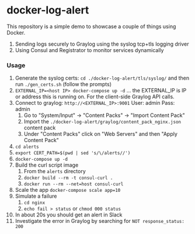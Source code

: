# docker-log-alert

This repository is a simple demo to showcase a couple of things using Docker.

  1. Sending logs securely to Graylog using the syslog tcp+tls logging driver
  2. Using Consul and Registrator to monitor services dynamically

### Usage

1. Generate the syslog certs: `cd ./docker-log-alert/tls/syslog/` and then run `./gen_certs.sh` (follow the prompts)
2. `EXTERNAL_IP=<host IP> docker-compose up -d` ... the EXTERNAL_IP is IP or address this is running on. For the client-side Graylog API calls.
3. Connect to graylog: `http://<EXTERNAL_IP>:9001` User: admin Pass: admin
    1. Go to "System/Input" -> "Content Packs" -> "Import Content Pack"
    2. Import the `./docker-log-alert/graylog/content_pack_nginx.json` content pack
    3. Under "Content Packs" click on "Web Servers" and then "Apply Content Pack"
4. `cd alerts`
5. `export CERT_PATH=$(pwd | sed 's/\/alerts//')`
6. `docker-compose up -d`
7. Build the curl script image
    1. From the `alerts` directory
    2. `docker build --rm -t consul-curl .`
    3. `docker run --rm --net=host consul-curl`
8. Scale the app `docker-compose scale app=10`
9. Simulate a failure
    1. `cd nginx`
    2. `echo fail > status` or `chmod 000 status`
10. In about 20s you should get an alert in Slack
11. Investigate the error in Graylog by searching for `NOT response_status: 200`
   
